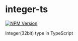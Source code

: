 # integer-ts

[![NPM Version](https://img.shields.io/npm/v/integer-ts)](https://www.npmjs.com/package/integer-ts)

Integer(32bit) type in TypeScript
